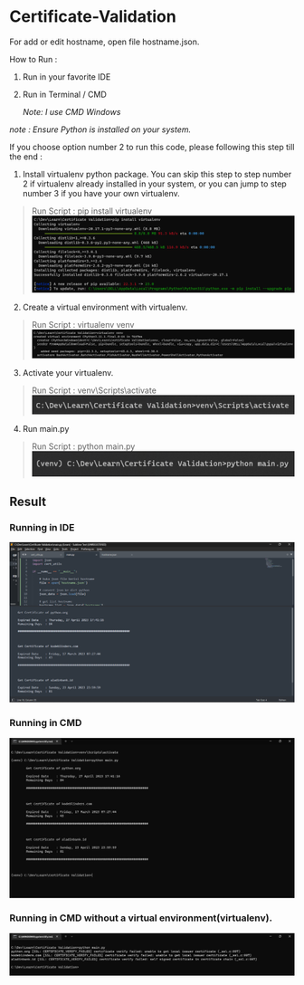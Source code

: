 # Certificate-Validation

For add or edit hostname, open file hostname.json.

How to Run :
1. Run in your favorite IDE
2. Run in Terminal / CMD

	_Note: I use CMD Windows_

_note : Ensure Python is installed on your system._

If you choose option number 2 to run this code, please following this step till the end :

1. Install virtualenv python package. You can skip this step to step number 2 if virtualenv already installed in your system, or you can jump to step number 3 if you have your own virtualenv.<br/>
> Run Script : pip install virtualenv<br/>
![alt text](https://github.com/petrusandhyprabowo/Certificate-Validation/blob/main/img/virtualenvinstall.png)

2. Create a virtual environment with virtualenv.<br/>
> Run Script : virtualenv venv<br/>
![alt text](https://github.com/petrusandhyprabowo/Certificate-Validation/blob/main/img/createvenv.png)

3. Activate your virtualenv.<br/>
> Run Script : venv\Scripts\activate<br/>
![alt text](https://github.com/petrusandhyprabowo/Certificate-Validation/blob/main/img/activatevenv.png)

4. Run main.py<br/>
> Run Script : python main.py<br/>
![alt text](https://github.com/petrusandhyprabowo/Certificate-Validation/blob/main/img/runscript.png)


## Result

### Running in IDE
![alt text](https://github.com/petrusandhyprabowo/Certificate-Validation/blob/main/img/runide.png)

### Running in CMD
![alt text](https://github.com/petrusandhyprabowo/Certificate-Validation/blob/main/img/runcmd.png)

### Running in CMD without a virtual environment(virtualenv).
![alt text](https://github.com/petrusandhyprabowo/Certificate-Validation/blob/main/img/runwithoutvenv.png)
